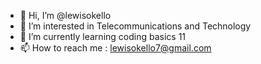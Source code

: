 - 👋 Hi, I’m @lewisokello
- 👀 I’m interested in Telecommunications and Technology
- 🌱 I’m currently learning coding basics 11
- 📫 How to reach me : lewisokello7@gmail.com

<!---
lewisokello/lewisokello is a ✨ special ✨ repository because its `README.md` (this file) appears on your GitHub profile.
You can click the Preview link to take a look at your changes.
--->
